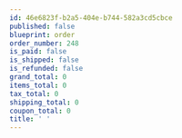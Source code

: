 ```yaml
---
id: 46e6823f-b2a5-404e-b744-582a3cd5cbce
published: false
blueprint: order
order_number: 248
is_paid: false
is_shipped: false
is_refunded: false
grand_total: 0
items_total: 0
tax_total: 0
shipping_total: 0
coupon_total: 0
title: ' '
---
```

